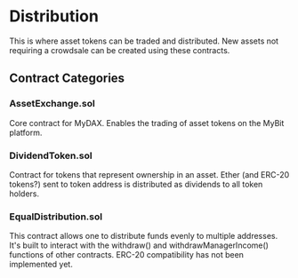 
# Distribution
This is where asset tokens can be traded and distributed. New assets not requiring a crowdsale can be created using these contracts.

## Contract Categories

### AssetExchange.sol
Core contract for MyDAX. Enables the trading of asset tokens on the MyBit platform.

### DividendToken.sol
Contract for tokens that represent ownership in an asset. Ether (and ERC-20 tokens?) sent to token address is distributed as dividends to all token holders.

### EqualDistribution.sol
This contract allows one to distribute funds evenly to multiple addresses. It's built to interact with the withdraw() and withdrawManagerIncome() functions of other contracts. ERC-20 compatibility has not been implemented yet.
